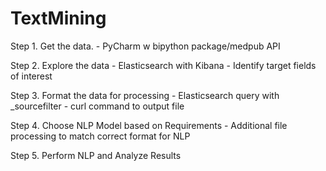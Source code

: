 # TextMining
Step 1. Get the data.
            - PyCharm w bipython package/medpub API

Step 2. Explore the data
            - Elasticsearch with Kibana
            - Identify target fields of interest
                
Step 3. Format the data for processing
            - Elasticsearch query with _sourcefilter
            - curl command to output file

Step 4. Choose NLP Model based on Requirements
            - Additional file processing to match correct format for NLP
    
Step 5. Perform NLP and Analyze Results
